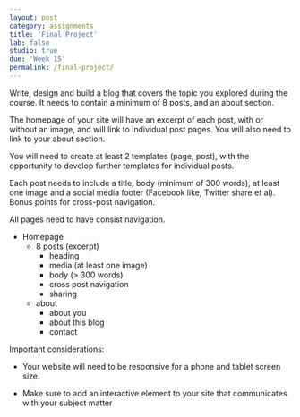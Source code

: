 ```yaml
---
layout: post
category: assignments
title: 'Final Project'
lab: false
studio: true
due: 'Week 15'
permalink: /final-project/
---
```


Write, design and build a blog that covers the topic you explored during the course. It needs to contain a minimum of 8 posts, and an about section. 

The homepage of your site will have an excerpt of each post, with or without an image, and will link to individual post pages. You will also need to link to your about section.

You will need to create at least 2 templates (page, post), with the opportunity to develop further templates for individual posts.

Each post needs to include a title, body (minimum of 300 words), at least one image and a social media footer (Facebook like, Twitter share et al). Bonus points for cross-post navigation.

All pages need to have consist navigation.


- Homepage
	- 8 posts (excerpt)
		- heading
		- media (at least one image)
		- body (> 300 words)
		- cross post navigation 
		- sharing 
	- about
		- about you
		- about this blog
		- contact


Important considerations: 

- Your website will need to be responsive for a phone and tablet screen size.

- Make sure to add an interactive element to your site that communicates with your subject matter
